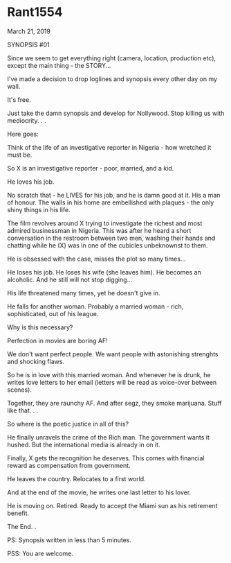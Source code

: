 # Rant1554


March 21, 2019

SYNOPSIS #01

Since we seem to get everything right (camera, location, production etc), except the main thing - the STORY...

I've made a decision to drop loglines and synopsis every other day on my wall. 

It's free.

Just take the damn synopsis and develop for Nollywood. Stop killing us with mediocrity.
.
.

Here goes:

Think of the life of an investigative reporter in Nigeria - how wretched it must be.

So X is an investigative reporter - poor, married, and a kid.

He loves his job.

No scratch that - he LIVES for his job, and he is damn good at it. His a man of honour. The walls in his home are embellished with plaques - the only shiny things in his life.

The film revolves around X trying to investigate the richest and most admired businessman in Nigeria. This was after he heard a short conversation in the restroom between two men, washing their hands and chatting while he (X) was in one of the cubicles unbeknownst to them.

He is obsessed with the case, misses the plot so many times...

He loses his job. He loses his wife (she leaves him). He becomes an alcoholic. And he still will not stop digging...

His life threatened many times, yet he doesn't give in.

He falls for another woman. Probably a married woman - rich, sophisticated, out of his league.

Why is this necessary?

Perfection in movies are boring AF!

We don't want perfect people. We want people with astonishing strenghts and shocking flaws.

So he is in love with this married woman. And whenever he is drunk, he writes love letters to her email (letters will be read as voice-over between scenes).

Together, they are raunchy AF. And after segz, they smoke marijuana. Stuff like that.
.
.

So where is the poetic justice in all of this?

He finally unravels the crime of the Rich man. The government wants it hushed. But the international media is already in on it.

Finally, X gets the recognition he deserves. This comes with financial reward as compensation from government.

He leaves the country. Relocates to a first world.

And at the end of the movie, he writes one last letter to his lover.

He is moving on. Retired. Ready to accept the Miami sun as his retirement benefit.

The End.
.

PS: Synopsis written in less than 5 minutes. 

PSS: You are welcome.